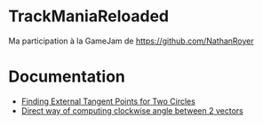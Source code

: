 # TrackManiaReloaded
Ma participation à la GameJam de https://github.com/NathanRoyer

# Documentation
-   [Finding External Tangent Points for Two Circles](https://gieseanw.wordpress.com/2012/09/12/finding-external-tangent-points-for-two-circles/)
-   [Direct way of computing clockwise angle between 2 vectors](https://stackoverflow.com/questions/14066933/direct-way-of-computing-clockwise-angle-between-2-vectors)
